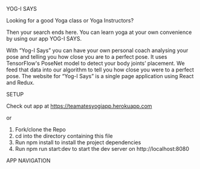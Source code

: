 YOG-I SAYS

Looking for a good Yoga class or Yoga Instructors?

Then your search ends here. You can learn yoga at your own convenience by using our app YOG-I SAYS.

With “Yog-I Says” you can have your own personal coach analysing your pose and telling you how close you are to a perfect pose. It uses TensorFlow's PoseNet model to detect your body joints’ placement. We feed that data into our algorithm to tell you how close you were to a perfect pose. The website for “Yog-I Says” is a single page application using React and Redux.

SETUP

Check out app at https://teamatesyogiapp.herokuapp.com

or

1. Fork/clone the Repo
2. cd into the directory containing this file
3. Run npm install to install the project dependencies
4. Run npm run start:dev to start the dev server on http://localhost:8080

APP NAVIGATION



